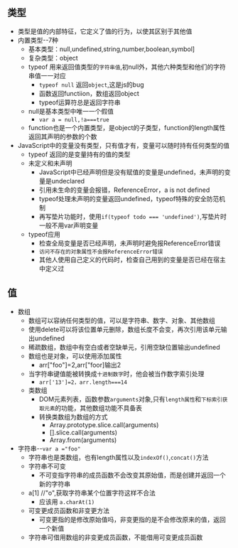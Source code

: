 ##  类型
+ 类型是值的内部特征，它定义了值的行为，以使其区别于其他值
+ 内置类型--7种
    + 基本类型：null,undefined,string,number,boolean,symbol]
    + 复杂类型：object
    + typeof 用来返回值类型的`字符串值`,初null外，其他六种类型和他们的字符串值一一对应
        + `typeof null` 返回`object`,这是js的bug
        + 函数返回functiion，数组返回object
        + typeof运算符总是返回字符串
    + null是基本类型中唯一一个假值
        + `var a = null,!a===true`
    + function也是一个内置类型，是object的子类型，function的length属性返回其声明的参数的个数
+ JavaScript中的变量没有类型，只有值才有，变量可以随时持有任何类型的值
    + typeof 返回的是变量持有的值的类型
    + 未定义和未声明
        + JavaScript中已经声明但是没有赋值的变量是undefined，未声明的变量是undeclared
        + 引用未生命的变量会报错，ReferenceError，a is not defined
        + typeof处理未声明的变量返回undefined，typeof特殊的安全防范机制
        + 再写垫片功能时，使用`if(typeof todo === 'undefined')`,写垫片时一般不用var声明变量
    + typeof应用
        + 检查全局变量是否已经声明，未声明时避免报ReferenceError错误
        + `访问不存在的对象属性不会报ReferenceError错误`
        + 其他人使用自己定义的代码时，检查自己用到的变量是否已经在宿主中定义过

## 值
+ 数组
    + 数组可以容纳任何类型的值，可以是字符串、数字、对象、其他数组
    + 使用delete可以将该位置单元删除，数组长度不会变，再次引用该单元输出undefined
    + 稀疏数组，数组中有空白或者空缺单元，引用空缺位置输出undefined
    + 数组也是对象，可以使用添加属性
        + arr["foo"]=2,arr["foor]输出2
    + 当字符串键值能被转换成`十进制数字`时，他会被当作数字索引处理
        + `arr['13']=2，arr.length===14`
    + 类数组
        + DOM元素列表，函数参数`arguments`对象,只有`length属性`和`下标索引获取元素`的功能，其他数组功能不具备表
        + 转换类数组为数组的方式
          + Array.prototype.slice.call(arguments)
          + [].slice.call(arguments)
          + Array.from(arguments)    
+ 字符串--`var a ="foo"`
    + 字符串也是类数组，也有length属性以及`indexOf()`,`concat()`方法
    + 字符串不可变
        + 不可变指字符串的成员函数不会改变其原始值，而是创建并返回一个新的字符串
    + a[1] //"o",获取字符串某个位置字符这样不合法
        + 应该用 `a.charAt(1)`
    + 可变更成员函数和非变更方法
        + 可变更指的是修改原始值吗，非变更指的是不会修改原来的值，返回一个新值
    + 字符串可借用数组的非变更成员函数，不能借用可变更成员函数